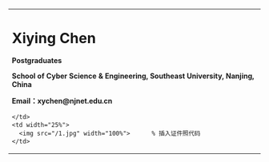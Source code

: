 <table border="0">
  <tr>
    <td width="75%">
      <h1>Xiying Chen</h1>
      <p><b>Postgraduates</b></p>
      <p><b>School of Cyber Science & Engineering, Southeast University, Nanjing, China</b></p>
      <p><b>Email：xychen@njnet.edu.cn</b></p>
      
    </td>
    <td width="25%">
      <img src="/1.jpg" width="100%">      % 插入证件照代码
    </td>
  </tr>
</table>
